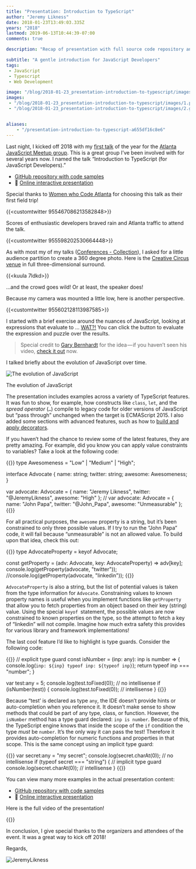 ```yaml
---
title: "Presentation: Introduction to TypeScript"
author: "Jeremy Likness"
date: 2018-01-23T13:49:03.335Z
years: "2018"
lastmod: 2019-06-13T10:44:39-07:00
comments: true

description: "Recap of presentation with full source code repository and interactive presentation introducing TypeScript to JavaScript developers."

subtitle: "A gentle introduction for JavaScript Developers"
tags:
 - JavaScript 
 - Typescript 
 - Web Development 

image: "/blog/2018-01-23_presentation-introduction-to-typescript/images/1.png" 
images:
 - "/blog/2018-01-23_presentation-introduction-to-typescript/images/1.png" 
 - "/blog/2018-01-23_presentation-introduction-to-typescript/images/2.gif" 


aliases:
    - "/presentation-introduction-to-typescript-a655df16c8e6"
---
```


Last night, I kicked off 2018 with my [first talk](https://www.meetup.com/AtlantaJavaScript/events/245257740/) of the year for the [Atlanta JavaScript Meetup group](https://www.meetup.com/AtlantaJavaScript). This is a great group I’ve been involved with for several years now. I named the talk “Introduction to TypeScript (for JavaScript Developers).”

* <i class="fab fa-github"></i> [GitHub repository with code samples](https://github.com/JeremyLikness/intro-to-typescript)
* 👀 [Online interactive presentation](https://jeremylikness.github.io/intro-to-typescript/presentation/intrototypescript.html#/)

Special thanks to [Women who Code Atlanta](https://www.womenwhocode.com/atl) for choosing this talk as their first field trip!

{{<customtwitter 955467086213582848>}}

Scores of enthusiastic developers braved rain and Atlanta traffic to attend the talk.

{{<customtwitter 955598202530664448>}}

As with most my of my talks ([Conferences - Collection](https://kuula.co/explore/collection/7fy4R)), I asked for a little audience partition to create a 360 degree photo. Here is the [Creative Circus venue](https://creativecircus.edu/) in full three-dimensional surround.

{{<kuula 7ldkd>}}
<figcaption>…and the crowd goes wild! Or at least, the speaker does!</figcaption>

Because my camera was mounted a little low, here is another perspective.

{{<customtwitter 955602128113987585>}}

I started with a brief exercise around the nuances of JavaScript, looking at expressions that evaluate to … [WAT?!](https://jeremylikness.github.io/intro-to-typescript/presentation/intrototypescript.html#/3) You can click the button to evaluate the expression and puzzle over the results.

> Special credit to [Gary Bernhardt](https://twitter.com/garybernhardt) for the idea — if you haven’t seen his video, [check it out](https://www.destroyallsoftware.com/talks/wat) now.

I talked briefly about the evolution of JavaScript over time.

![The evolution of JavaScript](/blog/2018-01-23_presentation-introduction-to-typescript/images/1.png)
<figcaption>The evolution of JavaScript</figcaption>

The presentation includes examples across a variety of TypeScript features. It was fun to show, for example, how constructs like `class`, `let`, and the _spread operator_ (`…`) compile to legacy code for older versions of JavaScript but “pass through” unchanged when the target is ECMAScript 2015. I also added some sections with advanced features, such as how to <i class="fab fa-github"></i> [build and apply decorators](https://github.com/JeremyLikness/intro-to-typescript/blob/master/samples/008-decorators.ts).

If you haven’t had the chance to review some of the latest features, they are pretty amazing. For example, did you know you can apply value constraints to variables? Take a look at the following code:

{{<highlight TypeScript>}}
type Awesomeness = "Low" | "Medium" | "High";

interface Advocate {
    name: string;
    twitter: string;
    awesome: Awesomeness;
}

var advocate: Advocate = { name: "Jeremy Likness", twitter: "@JeremyLikness", awesome: "High" };
// var advocate: Advocate = { name: "John Papa", twitter: "@John_Papa", awesome: "Unmeasurable" };
{{</highlight>}}

For all practical purposes, the `awesome` property is a string, but it’s been constrained to only three possible values. If I try to run the “John Papa” code, it will fail because “unmeasurable” is not an allowed value. To build upon that idea, check this out:

{{<highlight TypeScript>}}
type AdvocateProperty = keyof Advocate;

const getProperty = (adv: Advocate, key: AdvocateProperty) => adv[key];
console.log(getProperty(advocate, "twitter"));
//console.log(getProperty(advocate, "linkedin"));
{{</highlight>}}

`AdvocateProperty` is also a string, but the list of potential values is taken from the type information for `Advocate`. Constraining values to known property names is useful when you implement functions like `getProperty` that allow you to fetch properties from an object based on their key (string) value. Using the special `keyof `statement, the possible values are now constrained to known properties on the type, so the attempt to fetch a key of “linkedin” will not compile. Imagine how much extra safety this provides for various library and framework implementations!

The last cool feature I’d like to highlight is type guards. Consider the following code:

{{<highlight TypeScript>}}
// explicit type guard
const isNumber = (inp: any): inp is number => {
    console.log(`inp: ${inp} typeof inp: ${typeof inp}`);
    return typeof inp === "number";
}

var test:any = 5;
console.log(test.toFixed(0)); // no intellisense
if (isNumber(test)) {
    console.log(test.toFixed(0)); // intellisense
}
{{</highlight>}}

Because “test’ is declared as type `any`, the IDE doesn’t provide hints or auto-completion when you reference it. It doesn’t make sense to show methods that could be part of any type, class, or function. However, the `isNumber` method has a type guard declared: `inp is number`. Because of this, the TypeScript engine knows that inside the scope of the `if` condition the type _must_ be `number`. It’s the only way it can pass the test! Therefore it provides auto-completion for numeric functions and properties in that scope. This is the same concept using an implicit type guard:

{{<highlight TypeScript>}}
var secret:any = "my secret";
console.log(secret.charAt(0)); // no intellisense
if (typeof secret === "string") { // implicit type guard
    console.log(secret.charAt(0)); // intellisense
}
{{</highlight>}}

You can view many more examples in the actual presentation content:

* <i class="fab fa-github"></i> [GitHub repository with code samples](https://github.com/JeremyLikness/intro-to-typescript)
* 👀 [Online interactive presentation](https://jeremylikness.github.io/intro-to-typescript/presentation/intrototypescript.html#/)

Here is the full video of the presentation!

{{<youtube kxkzbMCc8Gg>}}

In conclusion, I give special thanks to the organizers and attendees of the event. It was a great way to kick off 2018!

Regards,

![JeremyLikness](/blog/2018-01-23_presentation-introduction-to-typescript/images/2.gif)
